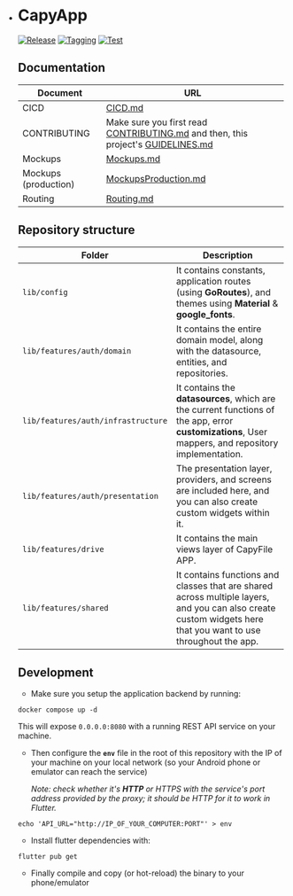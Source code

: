 - # CapyApp

  [![Release](https://github.com/hawks-atlanta/frontend-flutter/actions/workflows/release.yaml/badge.svg)](https://github.com/hawks-atlanta/frontend-flutter/actions/workflows/release.yaml)
  [![Tagging](https://github.com/hawks-atlanta/frontend-flutter/actions/workflows/tagging.yaml/badge.svg)](https://github.com/hawks-atlanta/frontend-flutter/actions/workflows/tagging.yaml)
  [![Test](https://github.com/hawks-atlanta/frontend-flutter/actions/workflows/testing.yaml/badge.svg)](https://github.com/hawks-atlanta/frontend-flutter/actions/workflows/testing.yaml)

  ## Documentation

  | Document             | URL                                                          |
  | -------------------- | ------------------------------------------------------------ |
  | CICD                 | [CICD.md](https://github.com/hawks-atlanta/docs/blob/main/CICD.md) |
  | CONTRIBUTING         | Make sure you first read [CONTRIBUTING.md](https://github.com/hawks-atlanta/docs/blob/main/CONTRIBUTING.md) and then, this project's [GUIDELINES.md](docs/GUIDELINES.md) |
  | Mockups              | [Mockups.md](./docs/Mockups.md)                              |
  | Mockups (production) | [MockupsProduction.md](./docs/MockupsProduction.md)          |
  | Routing              | [Routing.md](docs/Routing.md)                                |

  ## Repository structure

  | Folder                             | Description                                                  |
  | ---------------------------------- | ------------------------------------------------------------ |
  | `lib/config`                       | It contains constants, application routes (using **GoRoutes**), and themes using **Material** & **google_fonts**. |
  | `lib/features/auth/domain`         | It contains the entire domain model, along with the datasource, entities, and repositories. |
  | `lib/features/auth/infrastructure` | It contains the **datasources**, which are the current functions of the app, error **customizations**, User mappers, and repository implementation. |
  | `lib/features/auth/presentation`   | The presentation layer, providers, and screens are included here, and you can also create custom widgets within it. |
  | `lib/features/drive`               | It contains the main views layer of CapyFile APP.            |
  | `lib/features/shared`              | It contains functions and classes that are shared across multiple layers, and you can also create custom widgets here that you want to use throughout the app. |

  ## Development

  - Make sure you setup the application backend by running:

  ```shell 
  docker compose up -d
  ```

  This will expose `0.0.0.0:8080` with a running REST API service on your machine.

  - Then configure the **`env`** file in the root of this repository with the IP of your machine on your local network (so your Android phone or emulator can reach the service)

    *Note: check whether it's **HTTP** or HTTPS with the service's port address provided by the proxy; it should be HTTP for it to work in Flutter.*

  ```shell
  echo 'API_URL="http://IP_OF_YOUR_COMPUTER:PORT"' > env
  ```

  - Install flutter dependencies with:

  ```shell
  flutter pub get
  ```

  - Finally compile and copy (or hot-reload) the binary to your phone/emulator
